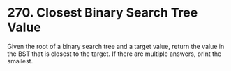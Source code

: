 # 270. Closest Binary Search Tree Value

Given the root of a binary search tree and a target value, return the value in the BST that is closest to the target. If there are multiple answers, print the smallest.



